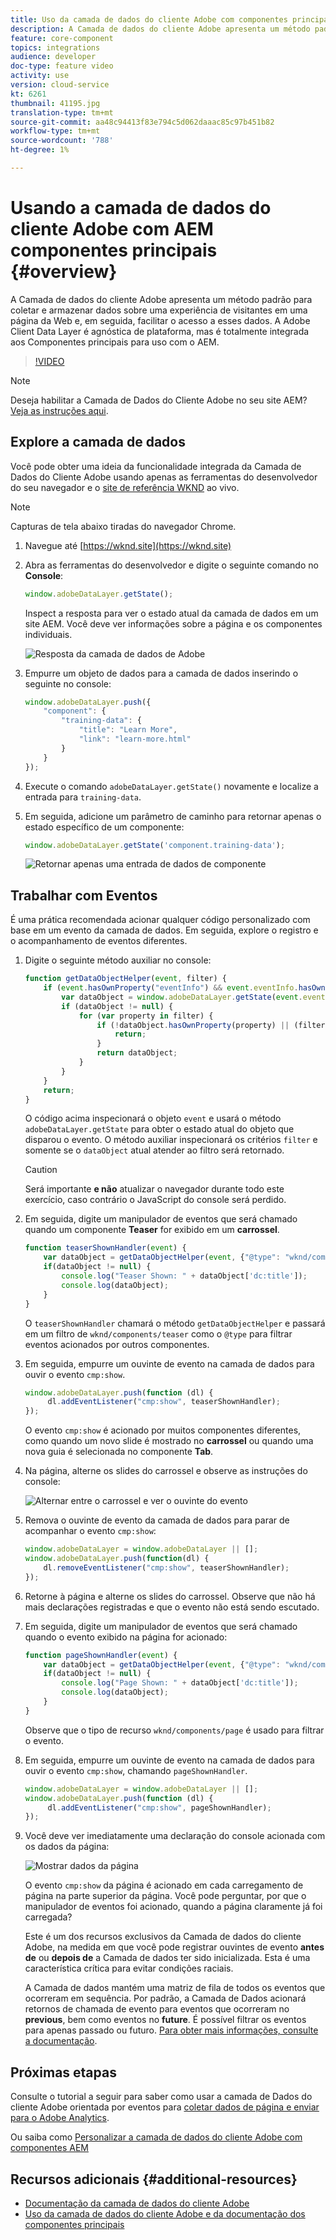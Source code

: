 ```yaml
---
title: Uso da camada de dados do cliente Adobe com componentes principais AEM
description: A Camada de dados do cliente Adobe apresenta um método padrão para coletar e armazenar dados sobre uma experiência de visitantes em uma página da Web e, em seguida, facilitar o acesso a esses dados. A Adobe Client Data Layer é agnóstica de plataforma, mas é totalmente integrada aos Componentes principais para uso com o AEM.
feature: core-component
topics: integrations
audience: developer
doc-type: feature video
activity: use
version: cloud-service
kt: 6261
thumbnail: 41195.jpg
translation-type: tm+mt
source-git-commit: aa48c94413f83e794c5d062daaac85c97b451b82
workflow-type: tm+mt
source-wordcount: '788'
ht-degree: 1%

---
```



# Usando a camada de dados do cliente Adobe com AEM componentes principais {#overview}

A Camada de dados do cliente Adobe apresenta um método padrão para coletar e armazenar dados sobre uma experiência de visitantes em uma página da Web e, em seguida, facilitar o acesso a esses dados. A Adobe Client Data Layer é agnóstica de plataforma, mas é totalmente integrada aos Componentes principais para uso com o AEM.

>[!VIDEO](https://video.tv.adobe.com/v/41195?quality=12&learn=on)

>[!NOTE]
>
> Deseja habilitar a Camada de Dados do Cliente Adobe no seu site AEM? [Veja as instruções aqui](https://docs.adobe.com/content/help/en/experience-manager-core-components/using/developing/data-layer/overview.html#installation-activation).

## Explore a camada de dados

Você pode obter uma ideia da funcionalidade integrada da Camada de Dados do Cliente Adobe usando apenas as ferramentas do desenvolvedor do seu navegador e o [site de referência WKND](https://wknd.site/) ao vivo.

>[!NOTE]
>
> Capturas de tela abaixo tiradas do navegador Chrome.

1. Navegue até [https://wknd.site](https://wknd.site)
1. Abra as ferramentas do desenvolvedor e digite o seguinte comando no **Console**:

   ```js
   window.adobeDataLayer.getState();
   ```

   Inspect a resposta para ver o estado atual da camada de dados em um site AEM. Você deve ver informações sobre a página e os componentes individuais.

   ![Resposta da camada de dados de Adobe](assets/data-layer-state-response.png)

1. Empurre um objeto de dados para a camada de dados inserindo o seguinte no console:

   ```js
   window.adobeDataLayer.push({
       "component": {
           "training-data": {
               "title": "Learn More",
               "link": "learn-more.html"
           }
       }
   });
   ```

1. Execute o comando `adobeDataLayer.getState()` novamente e localize a entrada para `training-data`.
1. Em seguida, adicione um parâmetro de caminho para retornar apenas o estado específico de um componente:

   ```js
   window.adobeDataLayer.getState('component.training-data');
   ```

   ![Retornar apenas uma entrada de dados de componente](assets/return-just-single-component.png)

## Trabalhar com Eventos

É uma prática recomendada acionar qualquer código personalizado com base em um evento da camada de dados. Em seguida, explore o registro e o acompanhamento de eventos diferentes.

1. Digite o seguinte método auxiliar no console:

   ```js
   function getDataObjectHelper(event, filter) {
       if (event.hasOwnProperty("eventInfo") && event.eventInfo.hasOwnProperty("path")) {
           var dataObject = window.adobeDataLayer.getState(event.eventInfo.path);
           if (dataObject != null) {
               for (var property in filter) {
                   if (!dataObject.hasOwnProperty(property) || (filter[property] !== null && filter[property] !== dataObject[property])) {
                       return;
                   }
                   return dataObject;
               }
           }
       }
       return;
   }
   ```

   O código acima inspecionará o objeto `event` e usará o método `adobeDataLayer.getState` para obter o estado atual do objeto que disparou o evento. O método auxiliar inspecionará os critérios `filter` e somente se o `dataObject` atual atender ao filtro será retornado.

   >[!CAUTION]
   >
   > Será importante **e não** atualizar o navegador durante todo este exercício, caso contrário o JavaScript do console será perdido.

1. Em seguida, digite um manipulador de eventos que será chamado quando um componente **Teaser** for exibido em um **carrossel**.

   ```js
   function teaserShownHandler(event) {
       var dataObject = getDataObjectHelper(event, {"@type": "wknd/components/teaser"});
       if(dataObject != null) {
           console.log("Teaser Shown: " + dataObject['dc:title']);
           console.log(dataObject);
       }
   }
   ```

   O `teaserShownHandler` chamará o método `getDataObjectHelper` e passará em um filtro de `wknd/components/teaser` como o `@type` para filtrar eventos acionados por outros componentes.

1. Em seguida, empurre um ouvinte de evento na camada de dados para ouvir o evento `cmp:show`.

   ```js
   window.adobeDataLayer.push(function (dl) {
        dl.addEventListener("cmp:show", teaserShownHandler);
   });
   ```

   O evento `cmp:show` é acionado por muitos componentes diferentes, como quando um novo slide é mostrado no **carrossel** ou quando uma nova guia é selecionada no componente **Tab**.

1. Na página, alterne os slides do carrossel e observe as instruções do console:

   ![Alternar entre o carrossel e ver o ouvinte do evento](assets/teaser-console-slides.png)

1. Remova o ouvinte de evento da camada de dados para parar de acompanhar o evento `cmp:show`:

   ```js
   window.adobeDataLayer = window.adobeDataLayer || [];
   window.adobeDataLayer.push(function(dl) {
       dl.removeEventListener("cmp:show", teaserShownHandler);
   });
   ```

1. Retorne à página e alterne os slides do carrossel. Observe que não há mais declarações registradas e que o evento não está sendo escutado.

1. Em seguida, digite um manipulador de eventos que será chamado quando o evento exibido na página for acionado:

   ```js
   function pageShownHandler(event) {
       var dataObject = getDataObjectHelper(event, {"@type": "wknd/components/page"});
       if(dataObject != null) {
           console.log("Page Shown: " + dataObject['dc:title']);
           console.log(dataObject);
       }
   }
   ```

   Observe que o tipo de recurso `wknd/components/page` é usado para filtrar o evento.

1. Em seguida, empurre um ouvinte de evento na camada de dados para ouvir o evento `cmp:show`, chamando `pageShownHandler`.

   ```js
   window.adobeDataLayer = window.adobeDataLayer || [];
   window.adobeDataLayer.push(function (dl) {
        dl.addEventListener("cmp:show", pageShownHandler);
   });
   ```

1. Você deve ver imediatamente uma declaração do console acionada com os dados da página:

   ![Mostrar dados da página](assets/page-show-console-data.png)

   O evento `cmp:show` da página é acionado em cada carregamento de página na parte superior da página. Você pode perguntar, por que o manipulador de eventos foi acionado, quando a página claramente já foi carregada?

   Este é um dos recursos exclusivos da Camada de dados do cliente Adobe, na medida em que você pode registrar ouvintes de evento **antes de** ou **depois de** a Camada de dados ter sido inicializada. Esta é uma característica crítica para evitar condições raciais.

   A Camada de dados mantém uma matriz de fila de todos os eventos que ocorreram em sequência. Por padrão, a Camada de Dados acionará retornos de chamada de evento para eventos que ocorreram no **previous**, bem como eventos no **future**. É possível filtrar os eventos para apenas passado ou futuro. [Para obter mais informações, consulte a documentação](https://github.com/adobe/adobe-client-data-layer/wiki#addeventlistener).


## Próximas etapas

Consulte o tutorial a seguir para saber como usar a camada de Dados do cliente Adobe orientada por eventos para [coletar dados de página e enviar para o Adobe Analytics](../analytics/collect-data-analytics.md).

Ou saiba como [Personalizar a camada de dados do cliente Adobe com componentes AEM](./data-layer-customize.md)


## Recursos adicionais {#additional-resources}

* [Documentação da camada de dados do cliente Adobe](https://github.com/adobe/adobe-client-data-layer/wiki)
* [Uso da camada de dados do cliente Adobe e da documentação dos componentes principais](https://docs.adobe.com/content/help/en/experience-manager-core-components/using/developing/data-layer/overview.html)
